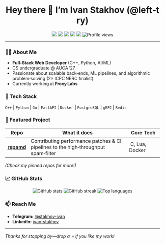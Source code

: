 <h1 align="center">Hey there 👋 I’m Ivan Stakhov (@left‑try)</h1>

<p align="center">
  <!-- Core tech & role -->
  <img src="https://img.shields.io/badge/Full‑Stack%20Web%20Developer-009688?style=flat-square&logo=github" />
  <img src="https://img.shields.io/badge/C%2B%2B-00599C?logo=c%2B%2B&logoColor=white&style=flat-square" />
  <img src="https://img.shields.io/badge/Python-3776AB?logo=python&logoColor=white&style=flat-square" />
  <img src="https://img.shields.io/badge/AI/ML-ffdd00?logo=openai&logoColor=black&style=flat-square" />

  <!-- Achievements -->
  <img src="https://img.shields.io/badge/ICPC%20Certificate-NERC%20Finalist-blueviolet?style=flat-square&link=https://www.linkedin.com/in/ivan-stakhov/details/certifications/" />
  
  <!-- Fun stat -->
  <img src="https://komarev.com/ghpvc/?username=left-try&style=flat-square&color=blue" alt="Profile views"/>
</p>

---

### 🧑‍💻 About Me
- **Full‑Stack Web Developer** (C++, Python, AI/ML)  
- CS undergraduate @ AUCA ’27  
- Passionate about scalable back‑ends, ML pipelines, and algorithmic problem‑solving (2× ICPC NERC finalist)  
- Currently working at **Froxy Labs**  

### 🚀 Tech Stack
`C++` | `Python` | `Go` | `FastAPI` | `Docker` | `PostgreSQL` | `gRPC` | `Redis`

### 📌 Featured Project
| Repo | What it does | Core Tech |
|------|--------------|-----------|
| **[rspamd](https://github.com/left-try/rspamd)** | Contributing performance patches & CI pipelines to the high‑throughput spam‑filter | C, Lua, Docker |

*(Check my pinned repos for more!)*

### 📈 GitHub Stats
<p align="center">
  <img src="https://github-readme-stats.vercel.app/api?username=left-try&show_icons=true&theme=graywhite" alt="GitHub stats"/>
  <img src="https://github-readme-streak-stats.herokuapp.com?user=left-try&theme=graywhite" alt="GitHub streak"/>
  <img src="https://github-readme-stats.vercel.app/api/top-langs/?username=left-try&layout=compact&hide=Jupyter%20Notebook" alt="Top languages"/>
</p>

### 📫 Reach Me
- **Telegram:** [@stakhov-ivan](https://t.me/stakhov-ivan)  
- **LinkedIn:** [ivan‑stakhov](https://www.linkedin.com/in/ivan-stakhov/)  

---

*Thanks for stopping by—drop a ⭐ if you like my work!*
